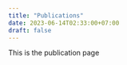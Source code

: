 ```yaml
---
title: "Publications"
date: 2023-06-14T02:33:00+07:00
draft: false
---
```


This is the publication page